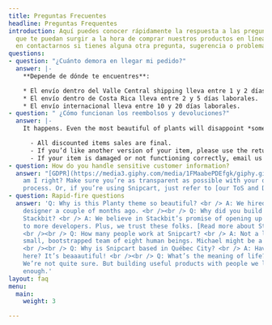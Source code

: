 ```yaml
---
title: Preguntas Frecuentes
headline: Preguntas Frequentes
introduction: Aquí puedes conocer rápidamente la respuesta a las preguntas más frecuentes
  que te puedan surgir a la hora de comprar nuestros productos en línea. No dudes
  en contactarnos si tienes alguna otra pregunta, sugerencia o problema.
questions:
- question: "¿Cuánto demora en llegar mi pedido?"
  answer: |-
    **Depende de dónde te encuentres**:

    * El envío dentro del Valle Central shipping lleva entre 1 y 2 días laborales.
    * El envío dentro de Costa Rica lleva entre 2 y 5 días laborales.
    * El envío internacional lleva entre 10 y 20 días laborales.
- question: " ¿Cómo funcionan los reembolsos y devoluciones?"
  answer: |-
    It happens. Even the most beautiful of plants will disappoint *someone*. Again, tell it like it is:

      - All discounted items sales are final.
      - If you’d like another version of your item, please use the return label. Instructions are printed on its back.
      - If your item is damaged or not functioning correctly, email us at info@planty.com, and we’ll refund you + send you a new one ASAP!
- question: How do you handle sensitive customer information?
  answer: "[GDPR](https://media3.giphy.com/media/1FMaabePDEfgk/giphy.gif?cid=790b76115d1fc3ed7656643632f4131f&rid=giphy.gif),
    am I right? Make sure you’re as transparent as possible with your data handling
    process. Or, if you’re using Snipcart, just refer to [our ToS and DPA](http://bit.ly/2YJwlyt)."
- question: Rapid-fire questions
  answer: 'Q: Why is this Planty theme so beautiful? <br /> A: We hired our first
    designer a couple of months ago. <br /><br /> Q: Why did you build a theme for
    Stackbit? <br /> A: We believe in Stackbit’s promise of opening up the JAMstack
    to more developers. Plus, we trust these folks. [Read more about Stackbit](http://bit.ly/2YAvGix).
    <br /><br /> Q: How many people work at Snipcart? <br /> A: Not a lot! We’re a
    small, bootstrapped team of eight human beings. Michael might be a robot, though.
    <br /><br /> Q: Why is Snipcart based in Québec City? <br /> A: Have you been
    here? It’s beaaautiful! <br /><br /> Q: What’s the meaning of life? <br /> A:
    We’re not quite sure. But building useful products with people we love feels meaningful
    enough.'
layout: faq
menu:
  main:
    weight: 3

---
```

